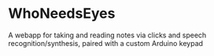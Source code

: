 # WhoNeedsEyes
A webapp for taking and reading notes via clicks and speech recognition/synthesis, paired with a custom Arduino keypad 
